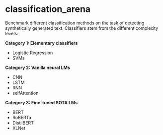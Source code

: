 # classification_arena
Benchmark different classification methods on the task of detecting synthetically generated text. Classifiers stem from the different complexity levels:

**Category 1: Elementary classifiers**

* Logistic Regression
* SVMs

**Category 2: Vanilla neural LMs**

* CNN
* LSTM
* RNN
* selfAttention

**Category 3: Fine-tuned SOTA LMs**

* BERT
* RoBERTa
* DistilBERT
* XLNet
